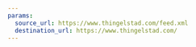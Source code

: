```yaml
---
params:
  source_url: https://www.thingelstad.com/feed.xml
  destination_url: https://www.thingelstad.com/
---
```

